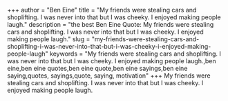+++
author = "Ben Eine"
title = "My friends were stealing cars and shoplifting. I was never into that but I was cheeky. I enjoyed making people laugh."
description = "the best Ben Eine Quote: My friends were stealing cars and shoplifting. I was never into that but I was cheeky. I enjoyed making people laugh."
slug = "my-friends-were-stealing-cars-and-shoplifting-i-was-never-into-that-but-i-was-cheeky-i-enjoyed-making-people-laugh"
keywords = "My friends were stealing cars and shoplifting. I was never into that but I was cheeky. I enjoyed making people laugh.,ben eine,ben eine quotes,ben eine quote,ben eine sayings,ben eine saying,quotes, sayings,quote, saying, motivation"
+++
My friends were stealing cars and shoplifting. I was never into that but I was cheeky. I enjoyed making people laugh.
